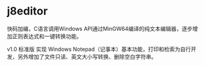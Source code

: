 # j8editor
快码加编，C语言调用Windows API通过MinGW64编译的纯文本编辑器，逐步增加正则表达式和一键转换功能。

v1.0 标准版
实现 Windows Notepad（记事本）基本功能，打印和检索为自行开发，另外增加了文件只读、英文大小写转换、删除空白字符串。

